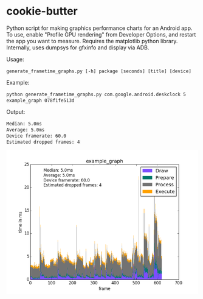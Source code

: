 # cookie-butter

Python script for making graphics performance charts for an Android app. To use, enable "Profile GPU rendering" from Developer Options, and restart the app you want to measure. Requires the matplotlib python library. Internally, uses dumpsys for gfxinfo and display via ADB. 

Usage: 

    generate_frametime_graphs.py [-h] package [seconds] [title] [device]

Example: 
    
    python generate_frametime_graphs.py com.google.android.deskclock 5 example_graph 078f1fe513d
    
Output: 

    Median: 5.0ms 
    Average: 5.0ms 
    Device framerate: 60.0 
    Estimated dropped frames: 4

![Example Graph](example_graph.png "Example Graph")


